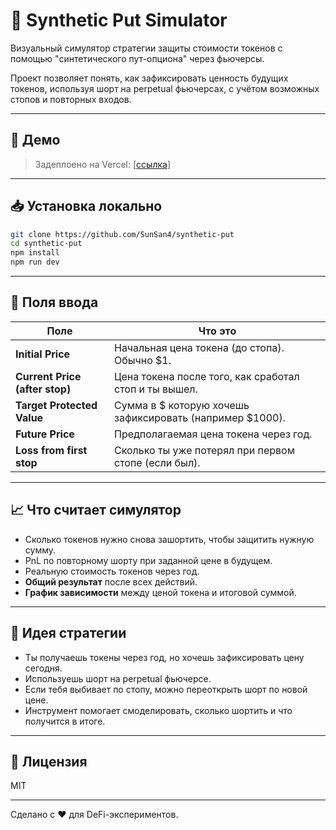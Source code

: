 # 🧠 Synthetic Put Simulator

Визуальный симулятор стратегии защиты стоимости токенов с помощью "синтетического пут-опциона" через фьючерсы.

Проект позволяет понять, как зафиксировать ценность будущих токенов, используя шорт на perpetual фьючерсах, с учётом возможных стопов и повторных входов.

---

## 🚀 Демо

> Задеплоено на Vercel: [[ссылка](https://synthetic-put.vercel.app/)]

---

## 📥 Установка локально

```bash
git clone https://github.com/SunSan4/synthetic-put
cd synthetic-put
npm install
npm run dev
```

---

## 🔢 Поля ввода

| Поле                         | Что это                                                        |
|-----------------------------|-----------------------------------------------------------------|
| **Initial Price**           | Начальная цена токена (до стопа). Обычно $1.                   |
| **Current Price (after stop)** | Цена токена после того, как сработал стоп и ты вышел.         |
| **Target Protected Value**  | Сумма в $ которую хочешь зафиксировать (например $1000).       |
| **Future Price**            | Предполагаемая цена токена через год.                          |
| **Loss from first stop**    | Сколько ты уже потерял при первом стопе (если был).            |

---

## 📈 Что считает симулятор

- Сколько токенов нужно снова зашортить, чтобы защитить нужную сумму.
- PnL по повторному шорту при заданной цене в будущем.
- Реальную стоимость токенов через год.
- **Общий результат** после всех действий.
- **График зависимости** между ценой токена и итоговой суммой.

---

## 🧠 Идея стратегии

- Ты получаешь токены через год, но хочешь зафиксировать цену сегодня.
- Используешь шорт на perpetual фьючерсе.
- Если тебя выбивает по стопу, можно переоткрыть шорт по новой цене.
- Инструмент помогает смоделировать, сколько шортить и что получится в итоге.

---

## 📄 Лицензия

MIT

---

Сделано с ❤️ для DeFi-экспериментов.

